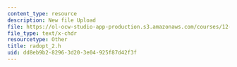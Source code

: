 ```yaml
---
content_type: resource
description: New file Upload
file: https://ol-ocw-studio-app-production.s3.amazonaws.com/courses/12-811-tropical-meteorology-spring-2011/dd8eb9b282963d203e04925f87d42f3f_radopt_2.h
file_type: text/x-chdr
resourcetype: Other
title: radopt_2.h
uid: dd8eb9b2-8296-3d20-3e04-925f87d42f3f
---
```

